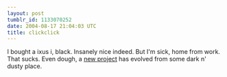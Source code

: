 ```yaml
---
layout: post
tumblr_id: 1133070252
date: 2004-08-17 21:04:03 UTC
title: clickclick
---
```


I bought a ixus i, black. Insanely nice indeed. But I'm sick, home from work. That sucks. Even dough, a <a href="/rp14/projects/mzelda.xhtml">new project</a> has evolved from some dark n' dusty place.
